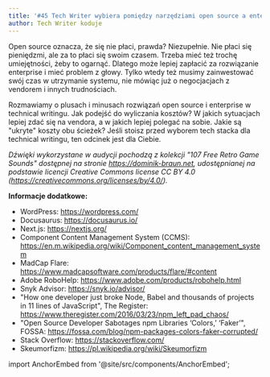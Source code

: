 ```yaml
---
title: '#45 Tech Writer wybiera pomiędzy narzędziami open source a enterprise, czyli jak zbudować tech stack z przyszłością'
author: Tech Writer koduje
---
```


Open source oznacza, że się nie płaci, prawda? Niezupełnie. Nie płaci się pieniędzmi, ale za to płaci się swoim czasem. Trzeba mieć też trochę umiejętności, żeby to ogarnąć. Dlatego może lepiej zapłacić za rozwiązanie enterprise i mieć problem z głowy. Tylko wtedy też musimy zainwestować swój czas w utrzymanie systemu, nie mówiąc już o negocjacjach z vendorem i innych trudnościach.

Rozmawiamy o plusach i minusach rozwiązań open source i enterprise w technical writingu. Jak podejść do wyliczania kosztów? W jakich sytuacjach lepiej zdać się na vendora, a w jakich lepiej polegać na sobie. Jakie są "ukryte" koszty obu ścieżek? Jeśli stoisz przed wyborem tech stacka dla technical writingu, ten odcinek jest dla Ciebie.

_Dźwięki wykorzystane w audycji pochodzą z kolekcji "107 Free Retro Game Sounds" dostępnej na stronie https://dominik-braun.net, udostępnianej na podstawie licencji Creative Commons license CC BY 4.0 (https://creativecommons.org/licenses/by/4.0/)._

**Informacje dodatkowe:**

* WordPress: https://wordpress.com/
* Docusaurus: https://docusaurus.io/
* Next.js: https://nextjs.org/
* Component Content Management System (CCMS): https://en.m.wikipedia.org/wiki/Component_content_management_system
* MadCap Flare: https://www.madcapsoftware.com/products/flare/#content
* Adobe RoboHelp: https://www.adobe.com/products/robohelp.html
* Snyk Advisor: https://snyk.io/advisor/
* "How one developer just broke Node, Babel and thousands of projects in 11 lines of JavaScript", The Register: https://www.theregister.com/2016/03/23/npm_left_pad_chaos/
* "Open Source Developer Sabotages npm Libraries ‘Colors,’ ‘Faker’", FOSSA: https://fossa.com/blog/npm-packages-colors-faker-corrupted/
* Stack Overflow: https://stackoverflow.com/
* Skeumorfizm: https://pl.wikipedia.org/wiki/Skeumorfizm

import AnchorEmbed from '@site/src/components/AnchorEmbed';

<AnchorEmbed episodeId="45-Tech-Writer-wybiera-pomidzy-narzdziami-open-source-a-enterprise--czyli-jak-zbudowa-tech-stack-z-przyszoci-e1ncemn" />
